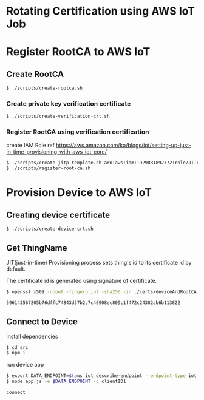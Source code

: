 # Rotating Certification using AWS IoT Job

# Register RootCA to AWS IoT

## Create RootCA
```bash
$ ./scripts/create-rootca.sh
```

### Create private key verification certificate
```bash
$ ./scripts/create-verification-crt.sh
```

### Register RootCA using verification certification

create IAM Role ref https://aws.amazon.com/ko/blogs/iot/setting-up-just-in-time-provisioning-with-aws-iot-core/

```bash
$ ./scripts/create-jitp-template.sh arn:aws:iam::929831892372:role/JITPRole
$ ./scripts/register-root-ca.sh
```

# Provision Device to AWS IoT

## Creating device certificate

```bash
$ ./scripts/create-device-crt.sh
```

## Get ThingName

JIT(just-in-time) Provisioning process sets thing's id to its certificate id by default. 

The certificate id is generated using signature of certificate.

```bash
$ openssl x509 -noout -fingerprint -sha256 -in ./certs/deviceAndRootCA.crt | cut -f2 -d '=' | sed 's/://g' | awk '{print tolower($0)}'

596143567205b76dffc74843d37b2c7c46908ec809c1f472c24382ab6b113822
```

## Connect to Device

install dependencies

```bash
$ cd src
$ npm i
```

run device app

```bash
$ export DATA_ENDPOINT=$(aws iot describe-endpoint --endpoint-type iot:Data-ATS | jq -r '.endpointAddress')
$ node app.js -e $DATA_ENDPOINT -c clientID1

connect
```